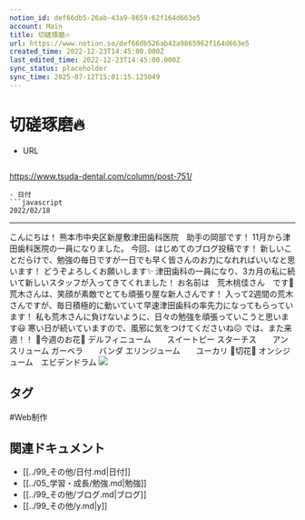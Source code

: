 ```yaml
---
notion_id: def66db5-26ab-43a9-8659-62f164d663e5
account: Main
title: 切磋琢磨🔥
url: https://www.notion.so/def66db526ab43a9865962f164d663e5
created_time: 2022-12-23T14:45:00.000Z
last_edited_time: 2022-12-23T14:45:00.000Z
sync_status: placeholder
sync_time: 2025-07-12T15:01:15.125049
---
```

# 切磋琢磨🔥

- URL
  ```javascript
https://www.tsuda-dental.com/column/post-751/
  ```
- 日付
  ```javascript
2022/02/18
  ```
---
こんにちは！
熊本市中央区新屋敷津田歯科医院　助手の岡部です！
11月から津田歯科医院の一員になりました。
今回、はじめてのブログ投稿です！
新しいことだらけで、勉強の毎日ですが一日でも早く皆さんのお力になれればいいなと思います！
どうぞよろしくお願いします✨
津田歯科の一員になり、3カ月の私に続いて新しいスタッフが入ってきてくれました！
お名前は　荒木桃佳さん　です👏
荒木さんは、笑顔が素敵でとても頑張り屋な新人さんです！
入って2週間の荒木さんですが、毎日積極的に動いていて早速津田歯科の率先力になってもらっています！
私も荒木さんに負けないように、日々の勉強を頑張っていこうと思います😃
寒い日が続いていますので、風邪に気をつけてくださいね😖
では、また来週！！
💐今週のお花💐
デルフィニューム　　スイートピー
スターチス　　アンスリューム
ガーベラ　　バンダ
エリンジューム　　ユーカリ
💐切花💐
オンシジューム　エビデンドラム
![](https://www.tsuda-dental.com/column/_data/contribute/images/751_1_20.jpeg)

## タグ

#Web制作 

## 関連ドキュメント

- [[../99_その他/日付.md|日付]]
- [[../05_学習・成長/勉強.md|勉強]]
- [[../99_その他/ブログ.md|ブログ]]
- [[../99_その他/y.md|y]]
